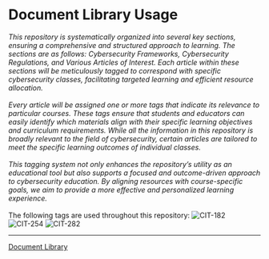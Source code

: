 # Document Library Usage
*This repository is systematically organized into several key sections, ensuring a comprehensive and structured approach to learning. The sections are as follows: Cybersecurity Frameworks, Cybersecurity Regulations, and Various Articles of Interest. Each article within these sections will be meticulously tagged to correspond with specific cybersecurity classes, facilitating targeted learning and efficient resource allocation.
<br/><br/>
Every article will be assigned one or more tags that indicate its relevance to particular courses. These tags ensure that students and educators can easily identify which materials align with their specific learning objectives and curriculum requirements. While all the information in this repository is broadly relevant to the field of cybersecurity, certain articles are tailored to meet the specific learning outcomes of individual classes.
<br/><br/>
This tagging system not only enhances the repository’s utility as an educational tool but also supports a focused and outcome-driven approach to cybersecurity education. By aligning resources with course-specific goals, we aim to provide a more effective and personalized learning experience.*
<br/><br/>
The following tags are used throughout this repository: 
![CIT-182](https://img.shields.io/badge/182-CIT?style=plastic&logo=educative&logoColor=white&color=3358FF)
![CIT-254](https://img.shields.io/badge/254-CIT?style=plastic&logo=Educative&logoColor=white&color=B833FF)
![CIT-282](https://img.shields.io/badge/282-CIT?style=plastic&logo=Educative&logoColor=white&color=FF9633)
<br/>

---
[Document Library](https://github.com/DoctorKisow/Document-Library/blob/fa088d62af7edeb126b499cc8e18c340b99a8677/Document%20Library/Document%20Library.md)

<!-- Resources -->
<!-- Icons: https://simpleicons.org/ -->
<!-- Icons: http://www.onlinewebfonts.com/ -->
<!-- Shields: https://shields.io/ -->
